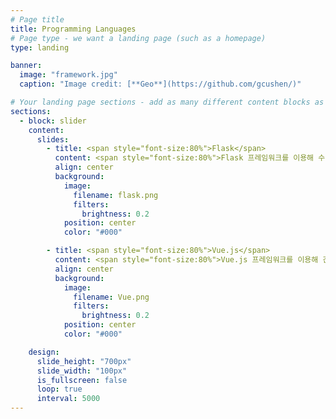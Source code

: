 ```yaml
---
# Page title
title: Programming Languages
# Page type - we want a landing page (such as a homepage)
type: landing

banner:
  image: "framework.jpg"
  caption: "Image credit: [**Geo**](https://github.com/gcushen/)"

# Your landing page sections - add as many different content blocks as you like
sections:
  - block: slider
    content:
      slides:
        - title: <span style="font-size:80%">Flask</span>
          content: <span style="font-size:80%">Flask 프레임워크를 이용해 수강신청 시간표 계획 웹앱을 제작한 경험이 있습니다. Flask는 파이썬 기반의 웹 프레임워크로, 가볍고 빠르게 웹 애플리케이션을 개발할 수 있습니다. 주로 백엔드 API를 구축하고, HTML 템플릿을 통해 프론트엔드와 연동하는 방식으로 활용했습니다.</span>
          align: center
          background:
            image:
              filename: flask.png
              filters:
                brightness: 0.2
            position: center
            color: "#000"

        - title: <span style="font-size:80%">Vue.js</span>
          content: <span style="font-size:80%">Vue.js 프레임워크를 이용해 간단한 토이 프로젝트를 제작한 경험이 있습니다. Vue는 반응형 웹 애플리케이션 제작에 유용하며, 컴포넌트 기반 개발 방식 덕분에 유지보수가 용이합니다. 프론트엔드 부분에서 사용자의 입력을 즉각적으로 반영하는 데 중점을 두었습니다.</span>
          align: center
          background:
            image:
              filename: Vue.png
              filters:
                brightness: 0.2
            position: center
            color: "#000"

    design:
      slide_height: "700px"
      slide_width: "100px"
      is_fullscreen: false
      loop: true
      interval: 5000
---
```

